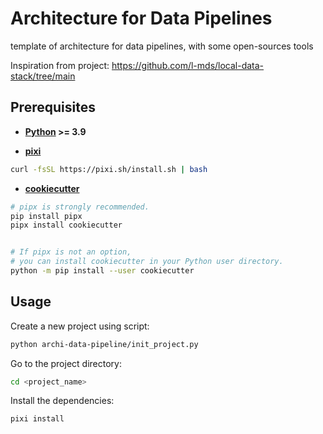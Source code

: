 # Architecture for Data Pipelines

template of architecture for data pipelines, with some open-sources tools 

Inspiration from project: https://github.com/l-mds/local-data-stack/tree/main

## Prerequisites

- **[Python](https://www.python.org/downloads/) >= 3.9**

- **[pixi](https://pixi.sh/v0.27.1/)**

```bash
curl -fsSL https://pixi.sh/install.sh | bash
```

- **[cookiecutter](https://github.com/cookiecutter/cookiecutter)**

```bash
# pipx is strongly recommended.
pip install pipx
pipx install cookiecutter


# If pipx is not an option,
# you can install cookiecutter in your Python user directory.
python -m pip install --user cookiecutter
```

## Usage

Create a new project using script:

```bash
python archi-data-pipeline/init_project.py
```

Go to the project directory:

```bash
cd <project_name>
```

Install the dependencies:

```bash
pixi install
```

